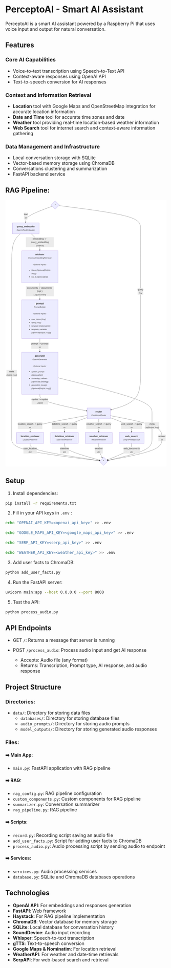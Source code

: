 # PerceptoAI - Smart AI Assistant

PerceptoAI is a smart AI assistant powered by a Raspberry Pi that uses voice input and output for natural conversation.

## Features

### Core AI Capabilities
- Voice-to-text transcription using Speech-to-Text API
- Context-aware responses using OpenAI API
- Text-to-speech conversion for AI responses

### Context and Information Retrieval
- **Location** tool with Google Maps and OpenStreetMap integration for accurate location information
- **Date and Time** tool for accurate time zones and date
- **Weather** tool providing real-time location-based weather information
- **Web Search** tool for internet search and context-aware information gathering

### Data Management and Infrastructure
- Local conversation storage with SQLite
- Vector-based memory storage using ChromaDB
- Conversations clustering and summarization
- FastAPI backend service

## RAG Pipeline:
![Pipeline](assets/pipeline.png)

## Setup

1. Install dependencies:
```bash
pip install -r requirements.txt
```

2. Fill in your API keys in `.env` :
```bash
echo "OPENAI_API_KEY=<openai_api_key>" >> .env
```
```bash
echo "GOOGLE_MAPS_API_KEY=<google_maps_api_key>" >> .env
```
```bash
echo "SERP_API_KEY=<serp_api_key>" >> .env
```
```bash
echo "WEATHER_API_KEY=<weather_api_key>" >> .env
```

3. Add user facts to ChromaDB:
```bash
python add_user_facts.py
```

4. Run the FastAPI server:
```bash
uvicorn main:app --host 0.0.0.0 --port 8000
```

5. Test the API:
```bash
python process_audio.py
```


## API Endpoints

- GET `/`: Returns a message that server is running

- POST `/process_audio`: Process audio input and get AI response
  - Accepts: Audio file (any format)
  - Returns: Transcription, Prompt type, AI response, and audio response

## Project Structure

### Directories:
- `data/`: Directory for storing data files
  - `databases/`: Directory for storing database files
  - `audio_prompts/`: Directory for storing audio prompts
  - `model_outputs/`: Directory for storing generated audio responses

### Files:
#### ➡️ Main App:
- `main.py`: FastAPI application with RAG pipeline
  
#### ➡️ RAG:
- `rag_config.py`: RAG pipeline configuration
- `custom_components.py`: Custom components for RAG pipeline
- `summarizer.py`: Conversation summarizer
- `rag_pipeline.py`: RAG pipeline

#### ➡️ Scripts:
- `record.py`: Recording script saving an audio file
- `add_user_facts.py`: Script for adding user facts to ChromaDB
- `process_audio.py`: Audio processing script by sending audio to endpoint

#### ➡️ Services:
- `services.py`: Audio processing services
- `database.py`: SQLite and ChromaDB databases operations


## Technologies

- **OpenAI API**: For embeddings and responses generation 
- **FastAPI**: Web framework
- **Haystack**: For RAG pipeline implementation
- **ChromaDB**: Vector database for memory storage
- **SQLite**: Local database for conversation history
- **SoundDevice**: Audio input recording
- **Whisper**: Speech-to-text transcription
- **gTTS**: Text-to-speech conversion
- **Google Maps & Nominatim**: For location retrieval
- **WeatherAPI**: For weather and date-time retrievals
- **SerpAPI**: For web-based search and retrieval


